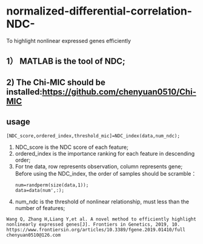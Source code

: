 # normalized-differential-correlation-NDC-
To highlight nonlinear expressed genes efficiently
## 1） MATLAB is the tool of NDC;
## 2) The Chi-MIC should be installed:https://github.com/chenyuan0510/Chi-MIC

## usage
    [NDC_score,ordered_index,threshold_mic]=NDC_index(data,num_ndc);
1) NDC_score is the NDC score of each feature;
2) ordered_index is the importance ranking for each feature in descending order;
3) For tne data, row represents observation, column represents gene;
   Before using the NDC_index, the order of samples should be scramble：
      ```
      num=randperm(size(data,1));
      data=data(num',:);
      ```
4) num_ndc is the threshold of nonlinear relationship, must less than the number of features;

```
Wang Q, Zhang H,Liang Y,et al. A novel method to efficiently highlight nonlinearly expressed genes[J]. Frontiers in Genetics, 2019, 10.
https://www.frontiersin.org/articles/10.3389/fgene.2019.01410/full
chenyuan0510@126.com
```
